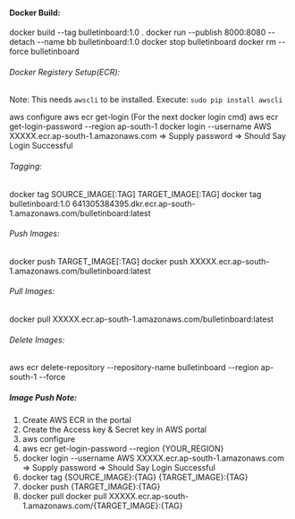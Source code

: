 #### Docker Build:

docker build --tag bulletinboard:1.0 .
docker run --publish 8000:8080 --detach --name bb bulletinboard:1.0
docker stop bulletinboard
docker rm --force bulletinboard


###### Docker Registery Setup(ECR):
Note: This needs `awscli` to be installed. Execute: `sudo pip install awscli`

aws configure
aws ecr get-login (For the next docker login cmd)
aws ecr get-login-password --region ap-south-1 
docker login --username AWS XXXXX.ecr.ap-south-1.amazonaws.com => Supply password => Should Say Login Successful

###### Tagging:
docker tag SOURCE_IMAGE[:TAG] TARGET_IMAGE[:TAG]
docker tag bulletinboard:1.0 641305384395.dkr.ecr.ap-south-1.amazonaws.com/bulletinboard:latest

###### Push Images:
docker push TARGET_IMAGE[:TAG]
docker push XXXXX.ecr.ap-south-1.amazonaws.com/bulletinboard:latest

###### Pull Images:
docker pull XXXXX.ecr.ap-south-1.amazonaws.com/bulletinboard:latest

###### Delete Images:
aws ecr delete-repository --repository-name bulletinboard --region ap-south-1 --force



##### Image Push Note:
1) Create AWS ECR in the portal 
2) Create the Access key & Secret key in AWS portal
3) aws configure
4) aws ecr get-login-password --region {YOUR_REGION}
5) docker login --username AWS XXXXX.ecr.ap-south-1.amazonaws.com => Supply password => Should Say Login Successful
6) docker tag {SOURCE_IMAGE}:{TAG} {TARGET_IMAGE}:{TAG}
7) docker push {TARGET_IMAGE}:{TAG}
8) docker pull docker pull XXXXX.ecr.ap-south-1.amazonaws.com/{TARGET_IMAGE}:{TAG}


